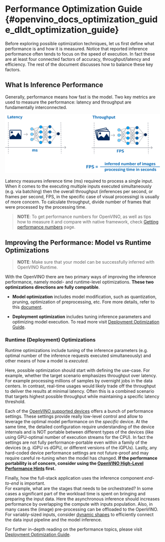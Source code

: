 # Performance Optimization Guide {#openvino_docs_optimization_guide_dldt_optimization_guide}
Before exploring possible optimization techniques, let us first define what performance is and how it is measured.
Notice that reported inference performance often tends to focus on the speed of execution. 
In fact these are at least four connected factors of accuracy, throughput/latency and efficiency. The rest of the document discusses how to balance these key factors. 


## What Is Inference Performance
Generally, performance means how fast is the model. Two key metrics are used to measure the performance: latency and throughput  are fundamentally interconnected. 

![](../img/LATENCY_VS_THROUGHPUT.svg)

Latency measures inference time (ms) required to process a single input. When it comes to the executing multiple inputs executed simultaneously (e.g. via batching) then the overall throughput (inferences per second, or frames per second, FPS, in the specific case of visual processing) is usually of more concern.
To calculate throughput, divide number of frames that were processed by the processing time.   

> **NOTE**: To get performance numbers for OpenVINO, as well as tips how to measure it and compare with native framework, check [Getting performance numbers](../MO_DG/prepare_model/Getting_performance_numbers.md) page.
 
## Improving the Performance: Model vs Runtime Optimizations 

> **NOTE**: Make sure that your model can be successfully inferred with OpenVINO Runtime. 

With the OpenVINO there are two primary ways of improving the inference performance, namely model- and runtime-level optimizations. **These two optimizations directions are fully compatible**. 

- **Model optimization** includes model modification, such as quantization, pruning, optimization of preprocessing, etc. Fore more details, refer to this [document](./model_optimization_guide.md).

- **Deployment optimization**  includes tuning inference parameters and optimizing model execution. To read more visit [Deployment Optimization Guide](../optimization_guide/dldt_deployment_optimization_guide.md).

### Runtime (Deployment) Optimizations
Runtime optimizations include tuning of the inference parameters (e.g. optimal number of the inference requests executed simultaneously) and other means of how a model is _executed_. 

Here, possible optimization should start with defining the use-case. For example, whether the target scenario emphasizes throughput over latency. For example processing millions of samples by overnight jobs in the data centers.
In contrast, real-time usages would likely trade off the throughput to deliver the results at minimal latency. 
Often this is a combined scenario that targets highest possible throughput while maintaining a specific latency threshold.

Each of the [OpenVINO supported devices](../OV_Runtime_UG/supported_plugins/Device_Plugins.md) offers a bunch of performance settings. These settings provide really low-level control and allow to leverage the optimal model performance on the _specific_ device. At the same time, the detailed configuration require understanding of the device internals and is NOT portable between different types of the devices (like using GPU-optimal number of execution streams for the CPU). In fact the settings are not fully performance-portable even within a family of the devices (e.g. iGPU vs dGPU, or different versions of the iGPUs). Lastly, any hard-coded device performance settings are not future-proof​ and may require careful re-tuning when the model has changed.
**If the performance portability is of concern, consider using the [OpenVINO High-Level Performance Hints](../OV_Runtime_UG/performance_hints.md) first.**  

Finally, how the full-stack application uses the inference component _end-to-end_ is important.  
For example, what are the stages that needs to be orchestrated? In some cases a significant part of the workload time is spent on bringing and preparing the input data. Here the asynchronous inference should  increases performance by overlapping the compute with inputs population. Also, in many cases the (image) pre-processing can be offloaded to the OpenVINO. For variably-sized inputs, consider [dynamic shapes](../OV_Runtime_UG/ov_dynamic_shapes.md) to efficiently connect the data input pipeline and the model inference.

For further in-depth reading on the performance topics, please visit [Deployment Optimization Guide](./dldt_deployment_optimization_guide.md).

